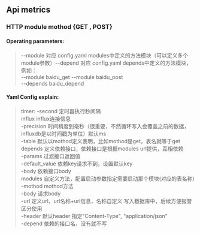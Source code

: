 ## Api metrics  
### HTTP module mothod {GET , POST}  

#### Operating parameters:  
>--module 对应 config.yaml modules中定义的方法模块（可以定义多个module参数）--depend 对应 config.yaml depends中定义的方法模块，例如：  
--module baidu_get --module baidu_post  
--depends baidu_depend  
 
#### Yaml Config explain:  
> timer:
  -second         定时器执行秒间隔   
influx            influx连接信息     
  -precision      时间精度到毫秒（很重要，不然循环写入会覆盖之前的数据，influxdb是以时间戳为单位）默认ms    
  -table          默认以mothod定义表明，比如mothod是get，表名就等于get    
depends           定义依赖接口，依赖接口是根据modules url提供，互相依赖  
  -params         过滤接口返回值  
  -default_value  依赖key请求不到，设置默认key   
  -body           依赖接口body  
modules           自定义方法，配置启动参数指定需要启动那个模块(对应的表名称)   
  -mothod         mothod方法  
  -body           请求body  
  -url            定义url，url名称+url信息，名称自定义 写入数据库中，后续方便报警区分使用  
  -header         默认header 指定"Content-Type", "application/json"    
  -depend         依赖的接口名，没有就不写  
